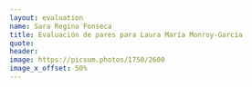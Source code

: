 ```yaml
---
layout: evaluation
name: Sara Regina Fonseca
title: Evaluación de pares para Laura María Monroy-García
quote:
header:
image: https://picsum.photos/1750/2600
image_x_offset: 50%
---
```

